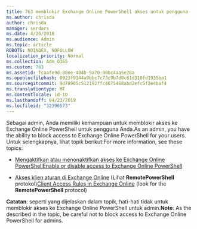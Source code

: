 ```yaml
---
title: 763 memblokir Exchange Online PowerShell akses untuk pengguna
ms.author: chrisda
author: chrisda
manager: serdars
ms.date: 4/26/2018
ms.audience: Admin
ms.topic: article
ROBOTS: NOINDEX, NOFOLLOW
localization_priority: Normal
ms.collection: Adm_O365
ms.custom: 763
ms.assetid: fcaafe9d-80ee-404b-9a70-00bc4aa5e28a
ms.openlocfilehash: 0923f9144a9bbc7c73c9b7d0c61d310fd1935ba1
ms.sourcegitcommit: 9d78905c512192ffc4675468abd2efc5f2e4baf4
ms.translationtype: MT
ms.contentlocale: id-ID
ms.lasthandoff: 04/23/2019
ms.locfileid: "32396573"
---
```

<span data-ttu-id="3de8a-102">Sebagai admin, Anda memiliki kemampuan untuk memblokir akses ke Exchange Online PowerShell untuk pengguna Anda.</span><span class="sxs-lookup"><span data-stu-id="3de8a-102">As an admin, you have the ability to block access to Exchange Online PowerShell for your users.</span></span> <span data-ttu-id="3de8a-103">Untuk selengkapnya, lihat topik berikut:</span><span class="sxs-lookup"><span data-stu-id="3de8a-103">For more information, see these topics:</span></span>

- [<span data-ttu-id="3de8a-104">Mengaktifkan atau menonaktifkan akses ke Exchange Online PowerShell</span><span class="sxs-lookup"><span data-stu-id="3de8a-104">Enable or disable access to Exchange Online PowerShell</span></span>](https://docs.microsoft.com/powershell/exchange/exchange-online/disable-access-to-exchange-online-powershell)

- <span data-ttu-id="3de8a-105">[Akses klien aturan di Exchange Online](https://technet.microsoft.com/library/mt842508.aspx) (Lihat **RemotePowerShell** protokol)</span><span class="sxs-lookup"><span data-stu-id="3de8a-105">[Client Access Rules in Exchange Online](https://technet.microsoft.com/library/mt842508.aspx) (look for the **RemotePowerShell** protocol)</span></span> 

<span data-ttu-id="3de8a-106">**Catatan**: seperti yang dijelaskan dalam topik, hati-hati tidak untuk memblokir akses ke Exchange Online PowerShell untuk admin.</span><span class="sxs-lookup"><span data-stu-id="3de8a-106">**Note**: As the described in the topic, be careful not to block access to Exchange Online PowerShell for admins.</span></span>
